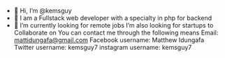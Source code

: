 - 👋 Hi, I’m @kemsguy
- 👀 I am a Fullstack web developer with a specialty in php for backend
- 🌱 I’m currently looking for remote jobs
 I’m also looking for startups to Collaborate on
You can contact me through the following means
Email: mattidungafa@gmail.com
Facebook username: Matthew Idungafa
Twitter username: kemsguy7
instagram username: kemsguy7

